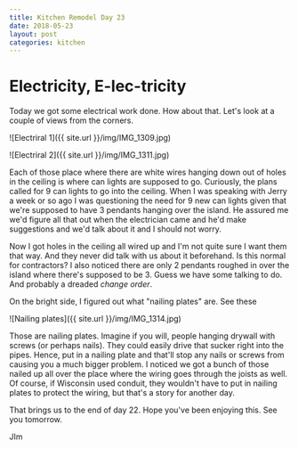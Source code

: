 ```yaml
---
title: Kitchen Remodel Day 23
date: 2018-05-23
layout: post
categories: kitchen
---
```

# Electricity, E-lec-tricity

Today we got some electrical work done. How about that. Let's look at a couple of views from the corners. 

![Electriral 1]({{ site.url }}/img/IMG_1309.jpg)

![Electriral 2]({{ site.url }}/img/IMG_1311.jpg)

Each of those place where there are white wires hanging down out of holes in the ceiling is where can lights are supposed to go. Curiously, the plans called for 9 can lights to go into the ceiling. When I was speaking with Jerry a week or so ago I was questioning the need for 9 new can lights given that we're supposed to have 3 pendants hanging over the island. He assured me we'd figure all that out when the electrician came and he'd make suggestions and we'd talk about it and I should not worry. 

Now I got holes in the ceiling all wired up and I'm not quite sure I want them that way. And they never did talk with us about it beforehand. Is this normal for contractors? I also noticed there are only 2 pendants roughed in over the island where there's supposed to be 3. Guess we have some talking to do. And probably a dreaded _change order_.

On the bright side, I figured out what "nailing plates" are. See these

![Nailing plates]({{ site.url }}/img/IMG_1314.jpg)

Those are nailing plates. Imagine if you will, people hanging drywall with screws (or perhaps nails). They could easily drive that sucker right into the pipes. Hence, put in a nailing plate and that'll stop any nails or screws from causing you a much bigger problem. I noticed we got a bunch of those nailed up all over the place where the wiring goes through the joists as well. Of course, if Wisconsin used conduit, they wouldn't have to put in nailing plates to protect the wiring, but that's a story for another day. 

That brings us to the end of day 22. Hope you've been enjoying this. See you tomorrow. 

JIm

